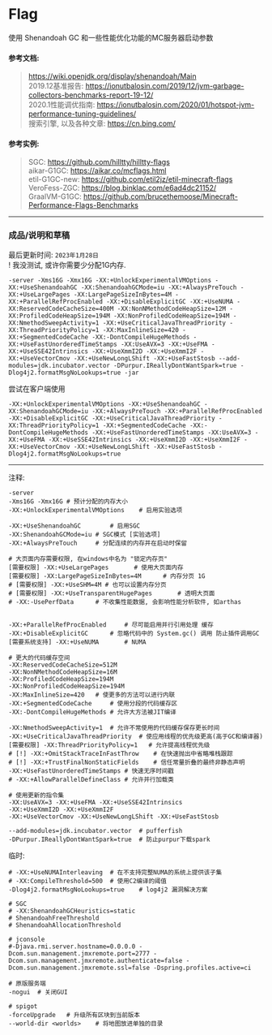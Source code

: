 # Flag
使用 Shenandoah GC 和一些性能优化功能的MC服务器启动参数

#### 参考文档: 
> https://wiki.openjdk.org/display/shenandoah/Main  
> 2019.12基准报告: https://ionutbalosin.com/2019/12/jvm-garbage-collectors-benchmarks-report-19-12/  
> 2020.1性能调优指南: https://ionutbalosin.com/2020/01/hotspot-jvm-performance-tuning-guidelines/  
> 搜索引擎, 以及各种文章: https://cn.bing.com/  

#### 参考实例: 
> SGC: https://github.com/hilltty/hilltty-flags  
> aikar-G1GC: https://aikar.co/mcflags.html  
> etil-G1GC-new: https://github.com/etil2jz/etil-minecraft-flags  
> VeroFess-ZGC: https://blog.binklac.com/e6ad4dc21152/  
> GraalVM-G1GC: https://github.com/brucethemoose/Minecraft-Performance-Flags-Benchmarks  

---
### 成品/说明和草稿

最后更新时间: `2023年1月28日`  
! 我没测试, 或许你需要少分配1G内存.  
```
-server -Xms16G -Xmx16G -XX:+UnlockExperimentalVMOptions -XX:+UseShenandoahGC -XX:ShenandoahGCMode=iu -XX:+AlwaysPreTouch -XX:+UseLargePages -XX:LargePageSizeInBytes=4M -XX:+ParallelRefProcEnabled -XX:+DisableExplicitGC -XX:+UseNUMA -XX:ReservedCodeCacheSize=400M -XX:NonNMethodCodeHeapSize=12M -XX:ProfiledCodeHeapSize=194M -XX:NonProfiledCodeHeapSize=194M -XX:NmethodSweepActivity=1 -XX:+UseCriticalJavaThreadPriority -XX:ThreadPriorityPolicy=1 -XX:MaxInlineSize=420 -XX:+SegmentedCodeCache -XX:-DontCompileHugeMethods -XX:+UseFastUnorderedTimeStamps -XX:UseAVX=3 -XX:+UseFMA -XX:+UseSSE42Intrinsics -XX:+UseXmmI2D -XX:+UseXmmI2F -XX:+UseVectorCmov -XX:+UseNewLongLShift -XX:+UseFastStosb --add-modules=jdk.incubator.vector -DPurpur.IReallyDontWantSpark=true -Dlog4j2.formatMsgNoLookups=true -jar
```

尝试在客户端使用  
```
-XX:+UnlockExperimentalVMOptions -XX:+UseShenandoahGC -XX:ShenandoahGCMode=iu -XX:+AlwaysPreTouch -XX:+ParallelRefProcEnabled -XX:+DisableExplicitGC -XX:+UseCriticalJavaThreadPriority -XX:ThreadPriorityPolicy=1 -XX:+SegmentedCodeCache -XX:-DontCompileHugeMethods -XX:+UseFastUnorderedTimeStamps -XX:UseAVX=3 -XX:+UseFMA -XX:+UseSSE42Intrinsics -XX:+UseXmmI2D -XX:+UseXmmI2F -XX:+UseVectorCmov -XX:+UseNewLongLShift -XX:+UseFastStosb -Dlog4j2.formatMsgNoLookups=true
```

---

注释: 
```
-server
-Xms16G -Xmx16G	# 预计分配的内存大小
-XX:+UnlockExperimentalVMOptions	# 启用实验选项

-XX:+UseShenandoahGC		# 启用SGC
-XX:ShenandoahGCMode=iu	# SGC模式 [实验选项]
-XX:+AlwaysPreTouch		# 分配连续的内存并在启动时保留

# 大页面内存需要权限, 在windows中名为 "锁定内存页"
[需要权限] -XX:+UseLargePages		# 使用大页面内存
[需要权限] -XX:LargePageSizeInBytes=4M		# 内存分页 1G
# [需要权限] -XX:+UseSHM=4M	# 也可以设置内存分页
# [需要权限] -XX:+UseTransparentHugePages		# 透明大页面
# -XX:-UsePerfData		# 不收集性能数据, 会影响性能分析软件, 如arthas


-XX:+ParallelRefProcEnabled		# 尽可能启用并行引用处理 缓存
-XX:+DisableExplicitGC		# 忽略代码中的 System.gc() 调用 防止插件调用GC
[需要系统支持] -XX:+UseNUMA		# NUMA

# 更大的代码缓存空间
-XX:ReservedCodeCacheSize=512M
-XX:NonNMethodCodeHeapSize=16M
-XX:ProfiledCodeHeapSize=194M
-XX:NonProfiledCodeHeapSize=194M
-XX:MaxInlineSize=420	# 使更多的方法可以进行内联
-XX:+SegmentedCodeCache		# 使用分段的代码缓存区
-XX:-DontCompileHugeMethods	# 允许大方法被JIT编译

-XX:NmethodSweepActivity=1	# 允许不常使用的代码缓存保存更长时间
-XX:+UseCriticalJavaThreadPriority	# 使应用线程的优先级更高(高于GC和编译器)
[需要权限] -XX:ThreadPriorityPolicy=1	# 允许提高线程优先级
# [!] -XX:+OmitStackTraceInFastThrow	# 在快速抛出中省略堆栈跟踪
# [!] -XX:+TrustFinalNonStaticFields	# 信任常量折叠的最终非静态声明
-XX:+UseFastUnorderedTimeStamps	# 快速无序时间戳
# -XX:+AllowParallelDefineClass	# 允许并行加载类

# 使用更新的指令集
-XX:UseAVX=3 -XX:+UseFMA -XX:+UseSSE42Intrinsics
-XX:+UseXmmI2D -XX:+UseXmmI2F
-XX:+UseVectorCmov -XX:+UseNewLongLShift -XX:+UseFastStosb

--add-modules=jdk.incubator.vector	# pufferfish
-DPurpur.IReallyDontWantSpark=true  # 防止purpur下载spark
```

临时: 
```
# -XX:+UseNUMAInterleaving	# 在不支持完整NUMA的系统上提供该子集
# -XX:CompileThreshold=500	# 使用C2编译的阈值
-Dlog4j2.formatMsgNoLookups=true	# log4j2 漏洞解决方案

# SGC
# -XX:ShenandoahGCHeuristics=static
# ShenandoahFreeThreshold
# ShenandoahAllocationThreshold

# jconsole
#-Djava.rmi.server.hostname=0.0.0.0 -Dcom.sun.management.jmxremote.port=2777 -Dcom.sun.management.jmxremote.authenticate=false -Dcom.sun.management.jmxremote.ssl=false -Dspring.profiles.active=ci

# 原版服务端
-nogui	# 关闭GUI

# spigot
-forceUpgrade	# 升级所有区块到当前版本
--world-dir <worlds>	# 将地图放进单独的目录

```

